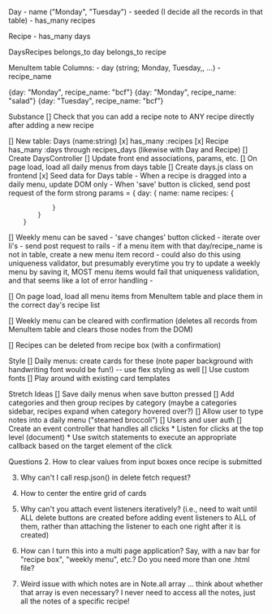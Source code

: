 Day
    - name ("Monday", "Tuesday")
    - seeded (I decide all the records in that table)
    - has_many recipes

Recipe
    - has_many days

DaysRecipes
belongs_to day
belongs_to recipe



MenuItem table
Columns: 
    - day (string; Monday, Tuesday,, ...)
    - recipe_name

{day: "Monday", recipe_name: "bcf"}
{day: "Monday", recipe_name: "salad"}
{day: "Tuesday", recipe_name: "bcf"}


Substance
[] Check that you can add a recipe note to ANY recipe directly after adding a new recipe

[] New table: Days (name:string)
    [x] has_many :recipes
    [x] Recipe has_many :days through recipes_days (likewise with Day and Recipe)
    [] Create DaysController 
    [] Update front end associations, params, etc.
    [] On page load, load all daily menus from days table
        [] Create days.js class on frontend 
    [x] Seed data for Days table
    - When a recipe is dragged into a daily menu, update DOM only
    - When 'save' button is clicked, send post request of the form
        strong params = 
        {
            day: {
                name: name
                recipes: {

                }
            }
        }

[] Weekly menu can be saved
    - 'save changes' button clicked
    - iterate over li's
        - send post request to rails
        - if a menu item with that day/recipe_name is not in table, create a new menu item record
            - could also do this using uniqueness validator, but presumably everytime you try to update a weekly menu by saving it, MOST menu items would fail that uniqueness validation, and that seems like a lot of error handling
            - 

[] On page load, load all menu items from MenuItem table and place them in the correct day's recipe list

[] Weekly menu can be cleared with confirmation (deletes all records from MenuItem table and clears those nodes from the DOM)

[] Recipes can be deleted from recipe box (with a confirmation)


Style
[] Daily menus: create cards for these (note paper background with handwriting font would be fun!) -- use flex styling as well
[] Use custom fonts
[] Play around with existing card templates

Stretch Ideas
[] Save daily menus when save button pressed 
[] Add categories and then group recipes by category (maybe a categories sidebar, recipes expand when category hovered over?)
[] Allow user to type notes into a daily menu ("steamed broccoli")
[] Users and user auth
[] Create an event controller that handles all clicks
    * Listen for clicks at the top level (document)
    * Use switch statements to execute an appropriate callback based on the target element of the click

Questions
2. How to clear values from input boxes once recipe is submitted

3. Why can't I call resp.json() in delete fetch request?

3. How to center the entire grid of cards

4. Why can't you attach event listeners iteratively? (i.e., need to wait until ALL delete buttons are created before adding event listeners to ALL of them, rather than attaching the listener to each one right after it is created)

5. How can I turn this into a multi page application? Say, with a nav bar for "recipe box", "weekly menu", etc.? Do you need more than one .html file?

6. Weird issue with which notes are in Note.all array ... think about whether that array is even necessary? I never need to access all the notes, just all the notes of a specific recipe!

